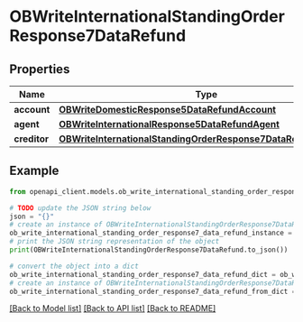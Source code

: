 # OBWriteInternationalStandingOrderResponse7DataRefund


## Properties

Name | Type | Description | Notes
------------ | ------------- | ------------- | -------------
**account** | [**OBWriteDomesticResponse5DataRefundAccount**](OBWriteDomesticResponse5DataRefundAccount.md) |  | 
**agent** | [**OBWriteInternationalResponse5DataRefundAgent**](OBWriteInternationalResponse5DataRefundAgent.md) |  | [optional] 
**creditor** | [**OBWriteInternationalStandingOrderResponse7DataRefundCreditor**](OBWriteInternationalStandingOrderResponse7DataRefundCreditor.md) |  | [optional] 

## Example

```python
from openapi_client.models.ob_write_international_standing_order_response7_data_refund import OBWriteInternationalStandingOrderResponse7DataRefund

# TODO update the JSON string below
json = "{}"
# create an instance of OBWriteInternationalStandingOrderResponse7DataRefund from a JSON string
ob_write_international_standing_order_response7_data_refund_instance = OBWriteInternationalStandingOrderResponse7DataRefund.from_json(json)
# print the JSON string representation of the object
print(OBWriteInternationalStandingOrderResponse7DataRefund.to_json())

# convert the object into a dict
ob_write_international_standing_order_response7_data_refund_dict = ob_write_international_standing_order_response7_data_refund_instance.to_dict()
# create an instance of OBWriteInternationalStandingOrderResponse7DataRefund from a dict
ob_write_international_standing_order_response7_data_refund_from_dict = OBWriteInternationalStandingOrderResponse7DataRefund.from_dict(ob_write_international_standing_order_response7_data_refund_dict)
```
[[Back to Model list]](../README.md#documentation-for-models) [[Back to API list]](../README.md#documentation-for-api-endpoints) [[Back to README]](../README.md)


